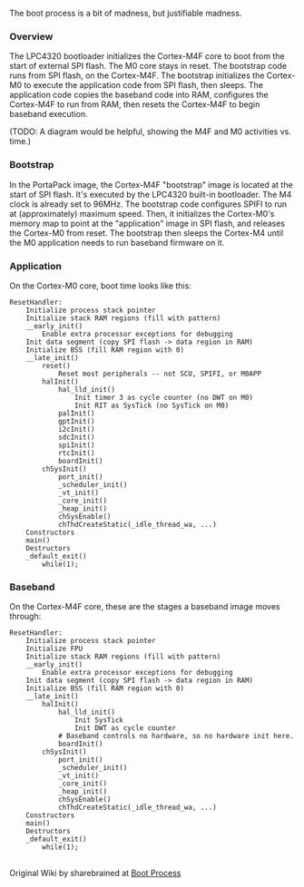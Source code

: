 The boot process is a bit of madness, but justifiable madness.

### Overview

The LPC4320 bootloader initializes the Cortex-M4F core to boot from the start of external SPI flash. The M0 core stays in reset. The bootstrap code runs from SPI flash, on the Cortex-M4F. The bootstrap initializes the Cortex-M0 to execute the application code from SPI flash, then sleeps. The application code copies the baseband code into RAM, configures the Cortex-M4F to run from RAM, then resets the Cortex-M4F to begin baseband execution.

(TODO: A diagram would be helpful, showing the M4F and M0 activities vs. time.)

### Bootstrap

In the PortaPack image, the Cortex-M4F "bootstrap" image is located at the start of SPI flash. It's executed by the LPC4320 built-in bootloader. The M4 clock is already set to 96MHz. The bootstrap code configures SPIFI to run at (approximately) maximum speed. Then, it initializes the Cortex-M0's memory map to point at the "application" image in SPI flash, and releases the Cortex-M0 from reset. The bootstrap then sleeps the Cortex-M4 until the M0 application needs to run baseband firmware on it.

### Application

On the Cortex-M0 core, boot time looks like this:

    ResetHandler:
        Initialize process stack pointer
        Initialize stack RAM regions (fill with pattern)
        __early_init()
            Enable extra processor exceptions for debugging
        Init data segment (copy SPI flash -> data region in RAM)
        Initialize BSS (fill RAM region with 0)
        __late_init()
            reset()
                Reset most peripherals -- not SCU, SPIFI, or M0APP
            halInit()
                hal_lld_init()
                    Init timer 3 as cycle counter (no DWT on M0)
                    Init RIT as SysTick (no SysTick on M0)
                palInit()
                gptInit()
                i2cInit()
                sdcInit()
                spiInit()
                rtcInit()
                boardInit()
            chSysInit()
                port_init()
                _scheduler_init()
                _vt_init()
                _core_init()
                _heap_init()
                chSysEnable()
                chThdCreateStatic(_idle_thread_wa, ...)
        Constructors
        main()
        Destructors
        _default_exit()
            while(1);

### Baseband

On the Cortex-M4F core, these are the stages a baseband image moves through:

    ResetHandler:
        Initialize process stack pointer
        Initialize FPU
        Initialize stack RAM regions (fill with pattern)
        __early_init()
            Enable extra processor exceptions for debugging
        Init data segment (copy SPI flash -> data region in RAM)
        Initialize BSS (fill RAM region with 0)
        __late_init()
            halInit()
                hal_lld_init()
                    Init SysTick
                    Init DWT as cycle counter
                # Baseband controls no hardware, so no hardware init here.
                boardInit()
            chSysInit()
                port_init()
                _scheduler_init()
                _vt_init()
                _core_init()
                _heap_init()
                chSysEnable()
                chThdCreateStatic(_idle_thread_wa, ...)
        Constructors
        main()
        Destructors
        _default_exit()
            while(1);

##
Original Wiki by sharebrained at [Boot Process](https://github.com/sharebrained/portapack-hackrf/wiki/Boot-Process)